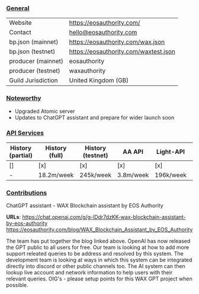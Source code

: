 ### <ins>General</ins>

|  |  |
| --- | --- |
| Website | https://eosauthority.com/ |
| Contact | hello@eosauthority.com |
| bp.json (mainnet) | https://eosauthority.com/wax.json |
| bp.json (testnet) | https://eosauthority.com/waxtest.json |
| producer (mainnet) | eosauthority |
| producer (testnet) | waxauthority |
| Guild Jurisdiction | United Kingdom (GB) |

### <ins>Noteworthy</ins>
- Upgraded Atomic server
- Updates to ChatGPT assistant and prepare for wider launch soon


### <ins>API Services</ins>

| History (partial) | History (full) | History (testnet) | AA API | Light-API  | IPFS |
|--------|--------|--------|--------|--------|--------|
| [] | [x] | [x] | [x] | [x] | [x] |  [x] |
| - | 18.2m/week | 245k/week | 3.8m/week | 196k/week | 12k/week |


### <ins>Contributions</ins>
ChatGPT assistant - WAX Blockchain assistant by EOS Authority

**URLs**: https://chat.openai.com/g/g-lDdr7dzKK-wax-blockchain-assistant-by-eos-authority https://eosauthority.com/blog/WAX_Blockchain_Assistant_by_EOS_Authority

The team has put together the blog linked above. OpenAI has now released the GPT public to all users for free. Our team is looking at how to add more support releated queries to be address and resolved by this system. The development team is looking at ways in which this system can be integrated directly into discord or other public channels too. The AI system can then lookup live account and network information to help users with their relevant queries. OIG's - please setup points for this WAX GPT project when possible.

